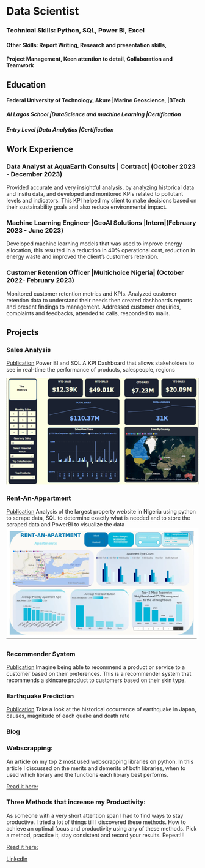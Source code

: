 # Data Scientist

### Technical Skills: Python, SQL, Power BI, Excel
#### Other Skills: Report Writing, Research and presentation skills, 
#### Project Management, Keen attention to detail, Collaboration and Teamwork

## Education
#### Federal University of Technology, Akure |Marine Geoscience, |BTech
##### AI Lagos School |DataScience and machine Learning |Certification
##### Entry Level |Data Analytics |Certification


## Work Experience
### Data Analyst at AquaEarth Consults | Contract| (October 2023 - December 2023)
Provided accurate and very insightful analysis, 
by analyzing historical data and insitu data, and developed and monitored KPIs related to pollutant levels and indicators. 
This KPI helped my client to make decisions based on their sustainability goals and also reduce environmental impact.

### Machine Learning Engineer |GeoAI Solutions |Intern|(February 2023 - June 2023)
Developed machine learning models that was used to improve energy allocation, 
this resulted in a reduction in 40% operational cost, reduction in energy waste and improved the client’s customers retention.


### Customer Retention Officer |Multichoice Nigeria| (October 2022- February 2023)
Monitored customer retention metrics and KPIs.
Analyzed customer retention data to understand their needs then created dashboards reports and present findings to management.
Addressed customer enquiries, complaints and feedbacks, attended to calls, responded to mails.

## Projects
### Sales Analysis
[Publication](https://github.com/dgorgo/Sql_sales/blob/main/Aella%20queries.sql)
Power BI and SQL A KPI Dashboard that allows stakeholders to see in real-time the performance of products, salespeople, regions

![Sales Dashboard](/assets/img/4port.png)

### Rent-An-Appartment
[Publication](https://medium.com/@udofiaetietop/rent-an-apartment-de4d4dc698db)
Analysis of the largest property website in Nigeria using python to scrape data, 
SQL to determine exactly what is needed and to store the scraped data and PowerBI  to visualize the data
![Rent-an-apartment](/assets/img/rent.png)


### Recommender System
[Publication](https://skin-recommender-uhdd44j5hwu3ubuqbfktle.streamlit.app/) 
Imagine being able to recommend a product or service to a customer based on their preferences. 
This is a recommender system that recommends a skincare product to customers based on their skin type.

### Earthquake Prediction
[Publication](https://medium.com/@udofiaetietop/japan-earthquake-data-analysis-72e62c4db5a1) 
Take a look at the historical occurrence of earthquake in Japan, causes, magnitude of each quake and  death rate

### Blog
### Webscrapping: 
An article on my top 2 most used webscrapping libraries on python. 
In this article I discussed on the merits and demerits of both libraries, 
when to used which library and the functions each library best performs. 

[Read it here:](https://medium.com/@udofiaetietop/webscrapping-beautifulsoup-or-selenium-3467edb3c0d9)

### Three Methods that increase my Productivity: 
As someone with a very short attention span I had to find ways to stay productive.
I tried a lot of things till I discovered these methods. 
How to achieve an optimal focus and productivity using any of these methods. 
Pick a method, practice it, 
stay consistent and record your results. 
Repeat!!!

[Read it here:](https://medium.com/@udofiaetietop/three-methods-that-increase-my-focus-and-productivity-ac56d368a545)

[Linkedln](https://www.linkedin.com/in/etietop-udofia/)
